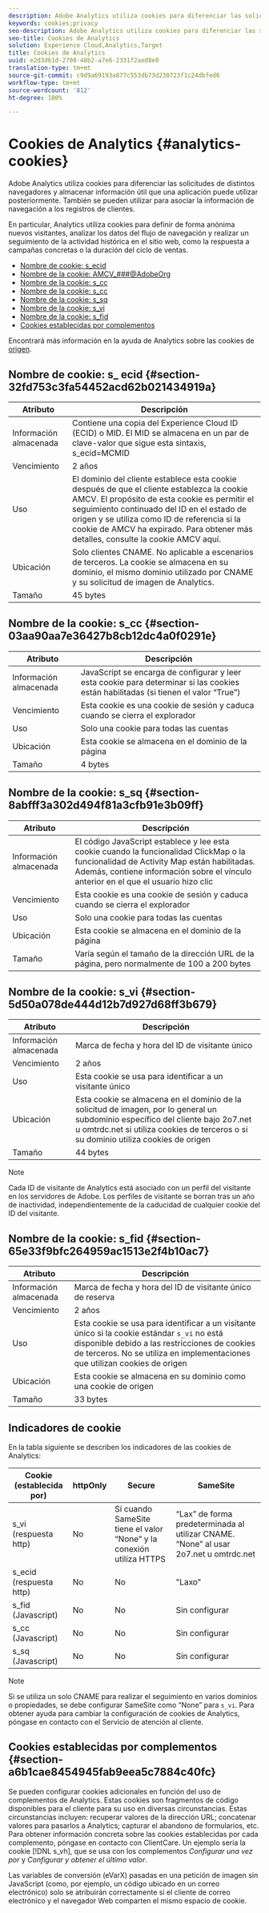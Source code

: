 ```yaml
---
description: Adobe Analytics utiliza cookies para diferenciar las solicitudes de distintos navegadores y almacenar información útil que una aplicación puede utilizar posteriormente. También se pueden utilizar para asociar la información de navegación a los registros de clientes.
keywords: cookies;privacy
seo-description: Adobe Analytics utiliza cookies para diferenciar las solicitudes de distintos navegadores y almacenar información útil que una aplicación puede utilizar posteriormente. También se pueden utilizar para asociar la información de navegación a los registros de clientes.
seo-title: Cookies de Analytics
solution: Experience Cloud,Analytics,Target
title: Cookies de Analytics
uuid: e2d3d61d-2708-48b2-a7e6-2331f2aed8e0
translation-type: tm+mt
source-git-commit: c9d9a69193a877c553db73d230723f1c24dbfed6
workflow-type: tm+mt
source-wordcount: '812'
ht-degree: 100%

---
```



# Cookies de Analytics {#analytics-cookies}

Adobe Analytics utiliza cookies para diferenciar las solicitudes de distintos navegadores y almacenar información útil que una aplicación puede utilizar posteriormente. También se pueden utilizar para asociar la información de navegación a los registros de clientes.

En particular, Analytics utiliza cookies para definir de forma anónima nuevos visitantes, analizar los datos del flujo de navegación y realizar un seguimiento de la actividad histórica en el sitio web, como la respuesta a campañas concretas o la duración del ciclo de ventas.

* [Nombre de cookie: s_ecid](../cookies/cookies-mc.md#section-32fd753c3fa54452acd62b021434919a)
* [Nombre de la cookie: AMCV_###@AdobeOrg](../cookies/cookies-mc.md#section-a12aa2a9296940ae82d8921b381b8fb0)
* [Nombre de la cookie: s_cc](../cookies/cookies-analytics.md#section-03aa90aa7e36427b8cb12dc4a0f0291e)
* [Nombre de la cookie: s_cc](../cookies/cookies-analytics.md#section-03aa90aa7e36427b8cb12dc4a0f0291e)
* [Nombre de la cookie: s_sq ](../cookies/cookies-analytics.md#section-8abfff3a302d494f81a3cfb91e3b09ff)
* [Nombre de la cookie: s_vi](../cookies/cookies-analytics.md#section-5d50a078de444d12b7d927d68ff3b679)
* [Nombre de la cookie: s_fid ](../cookies/cookies-analytics.md#section-65e33f9bfc264959ac1513e2f4b10ac7)
* [Cookies establecidas por complementos ](../cookies/cookies-analytics.md#section-a6b1cae8454945fab9eea5c7884c40fc)

Encontrará más información en la ayuda de Analytics sobre las cookies de [origen](/help/interface/cookies/cookies-first-party.md).

## Nombre de cookie: s_ ecid {#section-32fd753c3fa54452acd62b021434919a}

| Atributo | Descripción |
|--- |--- |
| Información almacenada | Contiene una copia del Experience Cloud ID (ECID) o MID. El MID se almacena en un par de clave-valor que sigue esta sintaxis, s_ecid=MCMID | `<ECID>` |
| Vencimiento | 2 años |
| Uso | El dominio del cliente establece esta cookie después de que el cliente establezca la cookie AMCV. El propósito de esta cookie es permitir el seguimiento continuado del ID en el estado de origen y se utiliza como ID de referencia si la cookie de AMCV ha expirado. Para obtener más detalles, consulte la cookie AMCV aquí. |
| Ubicación | Solo clientes CNAME. No aplicable a escenarios de terceros. La cookie se almacena en su dominio, el mismo dominio utilizado por CNAME y su solicitud de imagen de Analytics. |
| Tamaño | 45 bytes |

## Nombre de la cookie: s_cc {#section-03aa90aa7e36427b8cb12dc4a0f0291e}

| Atributo | Descripción |
|--- |--- |
| Información almacenada | JavaScript se encarga de configurar y leer esta cookie para determinar si las cookies están habilitadas (si tienen el valor “True”) |
| Vencimiento | Esta cookie es una cookie de sesión y caduca cuando se cierra el explorador |
| Uso | Solo una cookie para todas las cuentas |
| Ubicación | Esta cookie se almacena en el dominio de la página |
| Tamaño | 4 bytes |

## Nombre de la cookie: s_sq {#section-8abfff3a302d494f81a3cfb91e3b09ff}

| Atributo | Descripción |
|--- |--- |
| Información almacenada | El código JavaScript establece y lee esta cookie cuando la funcionalidad ClickMap o la funcionalidad de Activity Map están habilitadas. Además, contiene información sobre el vínculo anterior en el que el usuario hizo clic |
| Vencimiento | Esta cookie es una cookie de sesión y caduca cuando se cierra el explorador |
| Uso | Solo una cookie para todas las cuentas |
| Ubicación | Esta cookie se almacena en el dominio de la página |
| Tamaño | Varía según el tamaño de la dirección URL de la página, pero normalmente de 100 a 200 bytes |

## Nombre de la cookie: s_vi {#section-5d50a078de444d12b7d927d68ff3b679}

| Atributo | Descripción |
|--- |--- |
| Información almacenada | Marca de fecha y hora del ID de visitante único |
| Vencimiento | 2 años |
| Uso | Esta cookie se usa para identificar a un visitante único |
| Ubicación | Esta cookie se almacena en el dominio de la solicitud de imagen, por lo general un subdominio específico del cliente bajo 2o7.net u omtrdc.net si utiliza cookies de terceros o si su dominio utiliza cookies de origen |
| Tamaño | 44 bytes |

>[!NOTE]
>
>Cada ID de visitante de Analytics está asociado con un perfil del visitante en los servidores de Adobe. Los perfiles de visitante se borran tras un año de inactividad, independientemente de la caducidad de cualquier cookie del ID del visitante.

## Nombre de la cookie: s_fid {#section-65e33f9bfc264959ac1513e2f4b10ac7}

| Atributo | Descripción |
|--- |--- |
| Información almacenada | Marca de fecha y hora del ID de visitante único de reserva |
| Vencimiento | 2 años |
| Uso | Esta cookie se usa para identificar a un visitante único si la cookie estándar `s_vi` no está disponible debido a las restricciones de cookies de terceros. No se utiliza en implementaciones que utilizan cookies de origen |
| Ubicación | Esta cookie se almacena en su dominio como una cookie de origen |
| Tamaño | 33 bytes |

## Indicadores de cookie

En la tabla siguiente se describen los indicadores de las cookies de Analytics:

| Cookie (establecida por) | httpOnly | Secure | SameSite |
|--- |--- |--- |--- |
| s_vi   (respuesta http) | No | Sí cuando SameSite tiene el valor “None” y la conexión utiliza HTTPS | “Lax” de forma predeterminada al utilizar CNAME. “None” al usar 2o7.net u omtrdc.net |
| s_ecid   (respuesta http) | No | No | &quot;Laxo&quot; |
| s_fid (Javascript) | No | No | Sin configurar |
| s_cc (Javascript) | No | No | Sin configurar |
| s_sq (Javascript) | No | No | Sin configurar |

>[!NOTE]
>
>Si se utiliza un solo CNAME para realizar el seguimiento en varios dominios o propiedades, se debe configurar SameSite como “None” para `s_vi`. Para obtener ayuda para cambiar la configuración de cookies de Analytics, póngase en contacto con el Servicio de atención al cliente.

## Cookies establecidas por complementos {#section-a6b1cae8454945fab9eea5c7884c40fc}

Se pueden configurar cookies adicionales en función del uso de complementos de Analytics. Estas cookies son fragmentos de código disponibles para el cliente para su uso en diversas circunstancias. Estas circunstancias incluyen: recuperar valores de la dirección URL; concatenar valores para pasarlos a Analytics; capturar el abandono de formularios, etc. Para obtener información concreta sobre las cookies establecidas por cada complemento, póngase en contacto con ClientCare. Un ejemplo sería la cookie [!DNL s_vh], que se usa con los complementos *Configurar una vez por* y *Configurar y obtener el último valor*.

Las variables de conversión (eVarX) pasadas en una petición de imagen sin JavaScript (como, por ejemplo, un código ubicado en un correo electrónico) solo se atribuirán correctamente si el cliente de correo electrónico y el navegador Web comparten el mismo espacio de cookie.
